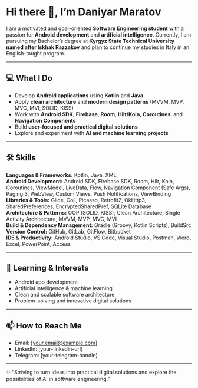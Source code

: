 # Hi there 👋, I’m Daniyar Maratov

I am a motivated and goal-oriented **Software Engineering student** with a passion for **Android development** and **artificial intelligence**. Currently, I am pursuing my Bachelor’s degree at **Kyrgyz State Technical University named after Iskhak Razzakov** and plan to continue my studies in Italy in an English-taught program.

---

## 💻 What I Do

- Develop **Android applications** using **Kotlin** and **Java**
- Apply **clean architecture** and **modern design patterns** (MVVM, MVP, MVC, MVI, SOLID, KISS)
- Work with **Android SDK**, **Firebase**, **Room**, **Hilt/Koin**, **Coroutines**, and **Navigation Components**
- Build **user-focused and practical digital solutions**
- Explore and experiment with **AI and machine learning projects**

---

## 🛠 Skills

**Languages & Frameworks:** Kotlin, Java, XML  
**Android Development:** Android SDK, Firebase SDK, Room, Hilt, Koin, Coroutines, ViewModel, LiveData, Flow, Navigation Component (Safe Args), Paging 3, WebView, Custom Views, Push Notifications, ViewBinding  
**Libraries & Tools:** Glide, Coil, Picasso, Retrofit2, OkHttp3, SharedPreferences, EncryptedSharedPref, SQLite Database  
**Architecture & Patterns:** OOP (SOLID, KISS), Clean Architecture, Single Activity Architecture, MVVM, MVP, MVC, MVI  
**Build & Dependency Management:** Gradle (Groovy, Kotlin Scripts), BuildSrc  
**Version Control:** GitHub, GitLab, GitFlow, Bitbucket  
**IDE & Productivity:** Android Studio, VS Code, Visual Studio, Postman, Word, Excel, PowerPoint, Access  

---

## 🌱 Learning & Interests

- Android app development  
- Artificial intelligence & machine learning  
- Clean and scalable software architecture  
- Problem-solving and innovative digital solutions  

---

## 📫 How to Reach Me

- Email: [your.email@example.com]  
- LinkedIn: [your-linkedin-url]  
- Telegram: [your-telegram-handle]

---

✨ “Striving to turn ideas into practical digital solutions and explore the possibilities of AI in software engineering.”
